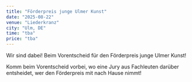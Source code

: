 ```yaml
---
title: "Förderpreis junge Ulmer Kunst"
date: "2025-08-22"
venue: "Liederkranz"
city: "Ulm, DE"
time: "tba"
price: "tba"
---
```


Wir sind dabei! Beim Vorentscheid für den Förderpreis junge Ulmer Kunst!

Komm beim Vorentscheid vorbei, wo eine Jury aus Fachleuten darüber entsheidet, wer den Förderpreis mit nach Hause nimmt!
